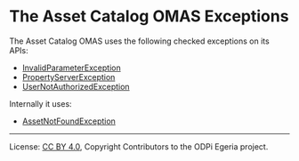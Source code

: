 <!-- SPDX-License-Identifier: CC-BY-4.0 -->
<!-- Copyright Contributors to the ODPi Egeria project. -->

# The Asset Catalog OMAS Exceptions

The Asset Catalog OMAS uses the following checked exceptions
on its APIs:

* [InvalidParameterException](invalid-parameter-exception.md)
* [PropertyServerException](property-server-exception.md)
* [UserNotAuthorizedException](user-not-authorized-exception.md)

Internally it uses:

* [AssetNotFoundException](asset-not-found-exception.md)


----
License: [CC BY 4.0](https://creativecommons.org/licenses/by/4.0/),
Copyright Contributors to the ODPi Egeria project.